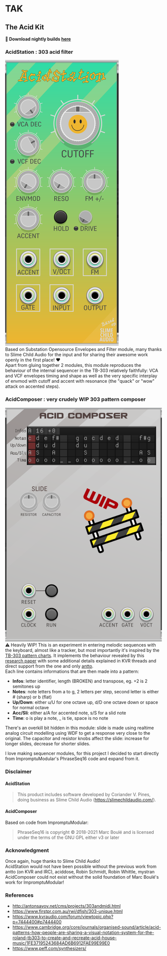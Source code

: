 # TAK

## The Acid Kit

__:floppy_disk: Download nightly builds [here](https://github.com/Simon-L/TheAcidKit/releases/tag/Nightly)__

### AcidStation : 303 acid filter
![](docs/AcidStationScreenshot.png)  
Based on Substation Opensource Envelopes and Filter module, many thanks to Slime Child Audio for the input and for sharing their awesome work openly in the first place! :heart:  
Apart from gluing together 2 modules, this module reproduces the behaviour of the internal sequencer in the TB-303 relatively faithfully: VCA and VCF envelopes timing and shape as well as the very specific interplay of envmod with cutoff and accent with resonance (the "quack" or "wow" attack on accented steps).

### AcidComposer : very crudely WIP 303 pattern composer
![](docs/AcidComposerScreenshot.png)  
:warning: Heavily WIP!
This is an experiment in entering melodic sequences with the keyboard, almost like a tracker, but most importantly it's inspired by the [TB-303 pattern charts](https://www.peff.com/synthesizers/roland/tb303/Tb303Chart1.pdf). It implements the behaviour revealed by this [research paper](http://sonic-potions.com/Documentation/Analysis_of_the_D650C-133_CPU_timing.pdf) with some additional details explained in KVR threads and direct support from the one and only [antto](http://antonsavov.net/cms/projects).  
Each line contains informations that are then made into a pattern:
- __Infos__: letter identifier, length (BROKEN) and transpose, eg. +2 is 2 semitones up
- __Notes__: note letters from a to g, 2 letters per step, second letter is either # (sharp) or b (flat)
- __Up/Down__: either u/U for one octave up, d/D one octave down or space for normal octave
- __Acc/Sli__: either a/A for accented note, s/S for a slid note
- __Time__: o is play a note, _ is tie, space is no note

There's an overkill bit hidden in this module: slide is made using realtime analog circuit modelling using WDF to get a response very close to the original. The capacitor and resistor knobs affect the slide: increase for longer slides, decrease for shorter slides.

I love making sequencer modules, for this project I decided to start directly from ImpromptuModular's PhraseSeq16 code and expand from it.

### Disclaimer

#### AcidStation
> This product includes software developed by Coriander V. Pines, doing business as Slime Child Audio (https://slimechildaudio.com/).
#### AcidComposer
Based on code from ImpromptuModular:
> PhraseSeq16 is copyright © 2018-2021 Marc Boulé and is licensed under the terms of the GNU GPL either v3 or later

### Acknowledgment
Once again, huge thanks to Slime Child Audio!  
AcidStation would not have been possible without the previous work from antto (on KVR and IRC), aciddose, Robin Schmidt, Robin Whittle, mystran
AcidComposer could not exist without the solid foundation of Marc Boulé's work for ImpromptuModular!

### References
- http://antonsavov.net/cms/projects/303andmidi.html
- https://www.firstpr.com.au/rwi/dfish/303-unique.html
- https://www.kvraudio.com/forum/viewtopic.php?p=7444400#p7444400
- https://www.cambridge.org/core/journals/organised-sound/article/acid-patterns-how-people-are-sharing-a-visual-notation-system-for-the-roland-tb303-to-create-and-recreate-acid-house-music/1FE37195243684AD6B6912FAE99E99E0
- https://www.peff.com/synthesizers/
